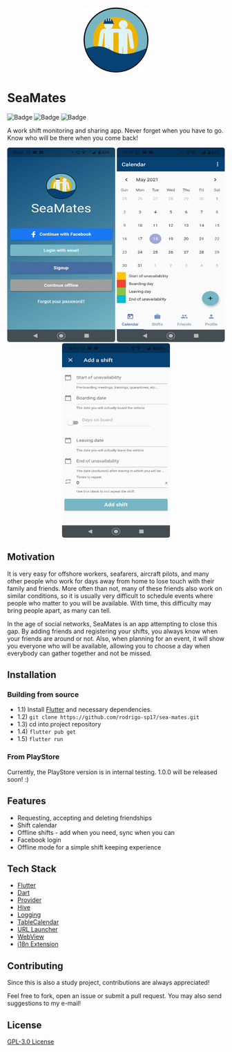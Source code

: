 <p align="center">
<img height="150" src="assets/icon.png"/>
</p>

# SeaMates
![Badge](https://img.shields.io/github/last-commit/rodrigo-sp17/sea-mates)
![Badge](https://img.shields.io/github/issues/rodrigo-sp17/sea-mates)
![Badge](https://img.shields.io/github/license/rodrigo-sp17/sea-mates)


A work shift monitoring and sharing app. Never forget when you have to go. Know who will be there when you come back!


<p align="center">
  <img width="250" style="border-radius: 5px" height="450" src="docs/screenshots/WelcomePreview.png" alt="Welcome">
  <img width="250" style="border-radius: 5px" height="450" src="docs/screenshots/CalendarPreview.png" alt="Calendar">
  <img width="250" style="border-radius: 5px" height="450" src="docs/screenshots/ShiftPreview.png" alt="Shift">
</p>


## Motivation

It is very easy for offshore workers, seafarers, aircraft pilots, and many other people who work for days away
from home to lose touch with their family and friends. More often than not, many of these friends also work on similar
conditions, so it is usually very difficult to schedule events where people who matter to you will be available. With
time, this difficulty may bring people apart, as many can tell.

In the age of social networks, SeaMates is an app attempting to close this gap. By adding friends and registering your
shifts, you always know when your friends are around or not. Also, when planning for an event, it will show you everyone
who will be available, allowing you to choose a day when everybody can gather together and not be missed.


## Installation
### Building from source
- 1.1) Install [Flutter](https://flutter.dev/docs/get-started/install) and necessary dependencies.
- 1.2) `git clone https://github.com/rodrigo-sp17/sea-mates.git`
- 1.3) cd into project repository
- 1.4) `flutter pub get`
- 1.5) `flutter run`

### From PlayStore
Currently, the PlayStore version is in internal testing. 1.0.0 will be released soon! :)


## Features
- Requesting, accepting and deleting friendships
- Shift calendar
- Offline shifts - add when you need, sync when you can
- Facebook login
- Offline mode for a simple shift keeping experience


## Tech Stack
- [Flutter](https://flutter.dev/)
- [Dart](https://dart.dev/)
- [Provider](https://pub.dev/packages/provider)
- [Hive](https://pub.dev/packages/hive)
- [Logging](https://pub.dev/packages/logging) 
- [TableCalendar](https://pub.dev/packages/table_calendar)
- [URL Launcher](https://pub.dev/packages/url_launcher)
- [WebView](https://pub.dev/packages/webview_flutter)
- [i18n Extension](https://pub.dev/packages/i18n_extension)


## Contributing
Since this is also a study project, contributions are always appreciated!

Feel free to fork, open an issue or submit a pull request. You may also send suggestions to my e-mail!


## License
[GPL-3.0 License](https://github.com/rodrigo-sp17/sea-mates/COPYING)
